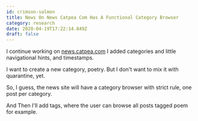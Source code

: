 ```yaml
---
id: crimson-salmon
title: News On News Catpea Com Has A Functional Category Browser
category: research
date: 2020-04-19T17:22:14.849Z
draft: false
---
```


I continue working on [news.catpea.com][1] I added categories and little navigational hints, and timestamps.

I want to create a new category, poetry. But I don't want to mix it with quarantine, yet.

So, I guess, the news site will have a category browser with strict rule, one post per category.

And Then I'll add tags, where the user can browse all posts tagged poem for example.

[1]: http://news.catpea.com
